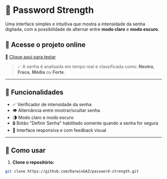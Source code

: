 # 🔐 Password Strength

Uma interface simples e intuitiva que mostra a intensidade da senha digitada, com a possibilidade de alternar entre **modo claro** e **modo escuro**.

## 🚀 Acesse o projeto online

🔗 [Clique aqui para testar](https://darwingaz.github.io/Password-Strenght/)

> ✅ A senha é analisada em tempo real e classificada como: **Neutra**, **Fraca**, **Média** ou **Forte**.

---

## 🚀 Funcionalidades

- ✅ Verificador de intensidade da senha
- 👁️ Alternância entre mostrar/ocultar senha
- 🌗 Modo claro e modo escuro
- 🔒 Botão "Definir Senha" habilitado somente quando a senha for segura
- 🎨 Interface responsiva e com feedback visual

---


## 🧪 Como usar

1. **Clone o repositório:**

```bash
git clone https://github.com/DarwinGAZ/password-strength.git
